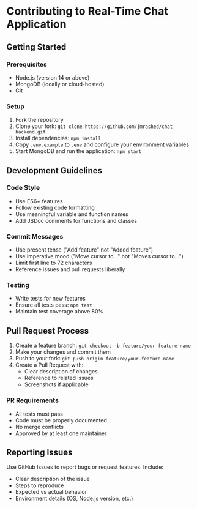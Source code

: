 # Contributing to Real-Time Chat Application

## Getting Started

### Prerequisites
- Node.js (version 14 or above)
- MongoDB (locally or cloud-hosted)
- Git

### Setup
1. Fork the repository
2. Clone your fork: `git clone https://github.com/jmrashed/chat-backend.git`
3. Install dependencies: `npm install`
4. Copy `.env.example` to `.env` and configure your environment variables
5. Start MongoDB and run the application: `npm start`

## Development Guidelines

### Code Style
- Use ES6+ features
- Follow existing code formatting
- Use meaningful variable and function names
- Add JSDoc comments for functions and classes

### Commit Messages
- Use present tense ("Add feature" not "Added feature")
- Use imperative mood ("Move cursor to..." not "Moves cursor to...")
- Limit first line to 72 characters
- Reference issues and pull requests liberally

### Testing
- Write tests for new features
- Ensure all tests pass: `npm test`
- Maintain test coverage above 80%

## Pull Request Process

1. Create a feature branch: `git checkout -b feature/your-feature-name`
2. Make your changes and commit them
3. Push to your fork: `git push origin feature/your-feature-name`
4. Create a Pull Request with:
   - Clear description of changes
   - Reference to related issues
   - Screenshots if applicable

### PR Requirements
- All tests must pass
- Code must be properly documented
- No merge conflicts
- Approved by at least one maintainer

## Reporting Issues

Use GitHub Issues to report bugs or request features. Include:
- Clear description of the issue
- Steps to reproduce
- Expected vs actual behavior
- Environment details (OS, Node.js version, etc.)